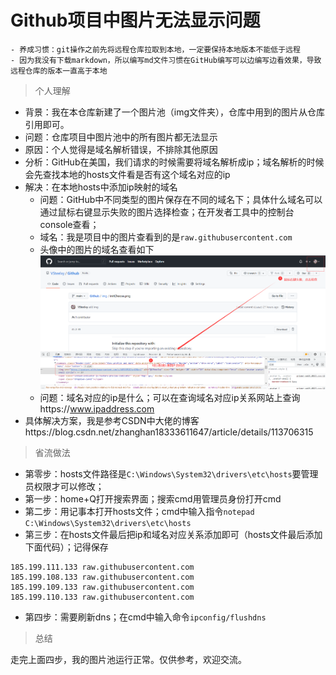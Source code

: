 # Github项目中图片无法显示问题
```
- 养成习惯：git操作之前先将远程仓库拉取到本地，一定要保持本地版本不能低于远程
- 因为我没有下载markdown，所以编写md文件习惯在GitHub编写可以边编写边看效果，导致远程仓库的版本一直高于本地
```
> 个人理解
- 背景：我在本仓库新建了一个图片池（img文件夹），仓库中用到的图片从仓库引用即可。
- 问题：仓库项目中图片池中的所有图片都无法显示
- 原因：个人觉得是域名解析错误，不排除其他原因
- 分析：GitHub在美国，我们请求的时候需要将域名解析成ip；域名解析的时候会先查找本地的hosts文件看是否有这个域名对应的ip
- 解决：在本地hosts中添加ip映射的域名
    - 问题：GitHub中不同类型的图片保存在不同的域名下；具体什么域名可以通过鼠标右键显示失败的图片选择检查；在开发者工具中的控制台console查看；
    - 域名：我是项目中的图片查看到的是```raw.githubusercontent.com```
    - 头像中的图片的域名查看如下  ![头像图片域名查找](../img/pictureIp.png)
    - 问题：域名对应的ip是什么；可以在查询域名对应ip关系网站上查询https://www.ipaddress.com
- 具体解决方案，我是参考CSDN中大佬的博客https://blog.csdn.net/zhanghan18333611647/article/details/113706315

> 省流做法
- 第零步：hosts文件路径是```C:\Windows\System32\drivers\etc\hosts```要管理员权限才可以修改；
- 第一步：home+Q打开搜索界面；搜索cmd用管理员身份打开cmd
- 第二步：用记事本打开hosts文件；cmd中输入指令```notepad C:\Windows\System32\drivers\etc\hosts```
- 第三步：在hosts文件最后把ip和域名对应关系添加即可（hosts文件最后添加下面代码）；记得保存
```
185.199.111.133 raw.githubusercontent.com
185.199.108.133 raw.githubusercontent.com
185.199.109.133 raw.githubusercontent.com
185.199.110.133 raw.githubusercontent.com
```
- 第四步：需要刷新dns；在cmd中输入命令```ipconfig/flushdns```

> 总结

走完上面四步，我的图片池运行正常。仅供参考，欢迎交流。

